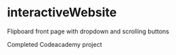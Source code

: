 # interactiveWebsite
Flipboard front page with dropdown and scrolling buttons

Completed Codeacademy project 
